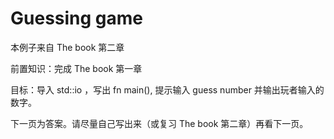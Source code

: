 
# Guessing game

本例子来自 The book 第二章

前置知识：完成 The book 第一章

目标：导入 std::io ，写出 fn main(), 提示输入 guess number 并输出玩者输入的数字。

下一页为答案。请尽量自己写出来（或复习 The book 第二章）再看下一页。